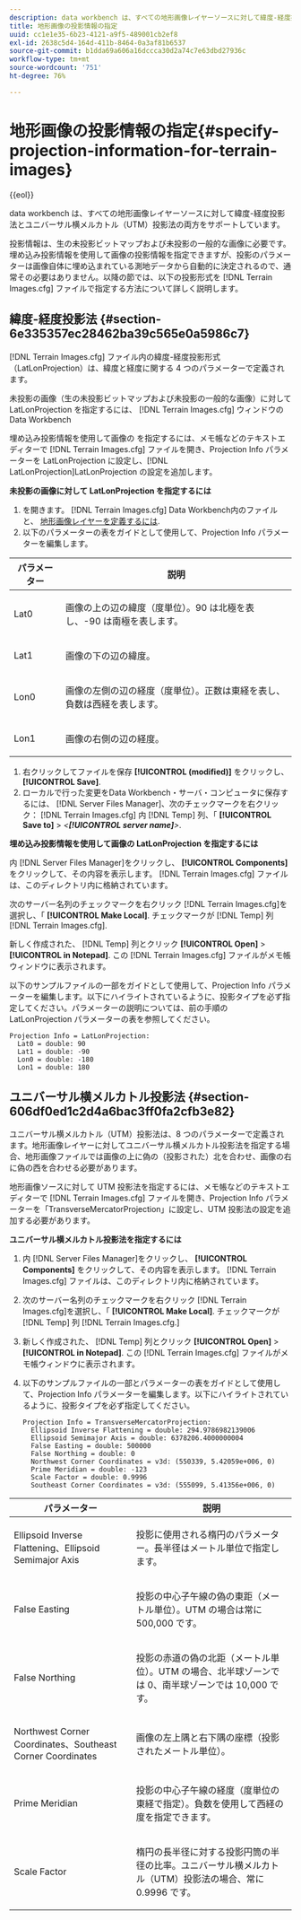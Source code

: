 ```yaml
---
description: data workbench は、すべての地形画像レイヤーソースに対して緯度-経度投影法とユニバーサル横メルカトル（UTM）投影法の両方をサポートしています。
title: 地形画像の投影情報の指定
uuid: cc1e1e35-6b23-4121-a9f5-489001cb2ef8
exl-id: 2638c5d4-164d-411b-8464-0a3af81b6537
source-git-commit: b1dda69a606a16dccca30d2a74c7e63dbd27936c
workflow-type: tm+mt
source-wordcount: '751'
ht-degree: 76%

---
```


# 地形画像の投影情報の指定{#specify-projection-information-for-terrain-images}

{{eol}}

data workbench は、すべての地形画像レイヤーソースに対して緯度-経度投影法とユニバーサル横メルカトル（UTM）投影法の両方をサポートしています。

投影情報は、生の未投影ビットマップおよび未投影の一般的な画像に必要です。埋め込み投影情報を使用して画像の投影情報を指定できますが、投影のパラメーターは画像自体に埋め込まれている測地データから自動的に決定されるので、通常その必要はありません。以降の節では、以下の投影形式を [!DNL Terrain Images.cfg] ファイルで指定する方法について詳しく説明します。

## 緯度-経度投影法 {#section-6e335357ec28462ba39c565e0a5986c7}

[!DNL Terrain Images.cfg] ファイル内の緯度-経度投影形式（LatLonProjection）は、緯度と経度に関する 4 つのパラメーターで定義されます。

未投影の画像（生の未投影ビットマップおよび未投影の一般的な画像）に対して LatLonProjection を指定するには、 [!DNL Terrain Images.cfg] ウィンドウのData Workbench

埋め込み投影情報を使用して画像の を指定するには、メモ帳などのテキストエディターで [!DNL Terrain Images.cfg] ファイルを開き、Projection Info パラメーターを LatLonProjection に設定し、[!DNL LatLonProjection]LatLonProjection の設定を追加します。

**未投影の画像に対して LatLonProjection を指定するには**

1. を開きます。 [!DNL Terrain Images.cfg] Data Workbench内のファイルと、 [地形画像レイヤーを定義するには](../../../../home/c-get-started/c-im-layers/c-ter-img-layers/c-ter-img-layers.md#concept-f4b3a20969354ca38955e3fd5beb0f4f).
1. 以下のパラメーターの表をガイドとして使用して、Projection Info パラメーターを編集します。

<table id="table_32F6EADB2DA34592ABD6FFAC9E00BB27"> 
 <thead> 
  <tr> 
   <th colname="col1" class="entry"> パラメーター </th> 
   <th colname="col2" class="entry"> 説明 </th> 
  </tr>
 </thead>
 <tbody> 
  <tr> 
   <td colname="col1"> <p>Lat0 </p> </td> 
   <td colname="col2"> <p>画像の上の辺の緯度（度単位）。90 は北極を表し、-90 は南極を表します。 </p> </td> 
  </tr> 
  <tr> 
   <td colname="col1"> <p>Lat1 </p> </td> 
   <td colname="col2"> <p>画像の下の辺の緯度。 </p> </td> 
  </tr> 
  <tr> 
   <td colname="col1"> <p>Lon0 </p> </td> 
   <td colname="col2"> <p>画像の左側の辺の経度（度単位）。正数は東経を表し、負数は西経を表します。 </p> </td> 
  </tr> 
  <tr> 
   <td colname="col1"> <p>Lon1 </p> </td> 
   <td colname="col2"> <p>画像の右側の辺の経度。 </p> </td> 
  </tr> 
 </tbody> 
</table>

1. 右クリックしてファイルを保存 **[!UICONTROL (modified)]** をクリックし、 **[!UICONTROL Save]**.
1. ローカルで行った変更をData Workbench・サーバ・コンピュータに保存するには、 [!DNL Server Files Manager]、次のチェックマークを右クリック： [!DNL Terrain Images.cfg] 内 [!DNL Temp] 列、「 **[!UICONTROL Save to]** > *&lt;**[!UICONTROL server name]**>*.

**埋め込み投影情報を使用して画像の LatLonProjection を指定するには**

内 [!DNL Server Files Manager]をクリックし、 **[!UICONTROL Components]** をクリックして、その内容を表示します。 [!DNL Terrain Images.cfg] ファイルは、このディレクトリ内に格納されています。

次のサーバー名列のチェックマークを右クリック [!DNL Terrain Images.cfg]を選択し、「 **[!UICONTROL Make Local]**. チェックマークが [!DNL Temp] 列 [!DNL Terrain Images.cfg].

新しく作成された、 [!DNL Temp] 列とクリック **[!UICONTROL Open]** > **[!UICONTROL in Notepad]**. この [!DNL Terrain Images.cfg] ファイルがメモ帳ウィンドウに表示されます。

以下のサンプルファイルの一部をガイドとして使用して、Projection Info パラメーターを編集します。以下にハイライトされているように、投影タイプを必ず指定してください。パラメーターの説明については、前の手順の LatLonProjection パラメーターの表を参照してください。

```
Projection Info = LatLonProjection:
  Lat0 = double: 90
  Lat1 = double: -90
  Lon0 = double: -180
  Lon1 = double: 180
```

## ユニバーサル横メルカトル投影法 {#section-606df0ed1c2d4a6bac3ff0fa2cfb3e82}

ユニバーサル横メルカトル（UTM）投影法は、8 つのパラメーターで定義されます。地形画像レイヤーに対してユニバーサル横メルカトル投影法を指定する場合、地形画像ファイルでは画像の上に偽の（投影された）北を合わせ、画像の右に偽の西を合わせる必要があります。

地形画像ソースに対して UTM 投影法を指定するには、メモ帳などのテキストエディターで [!DNL Terrain Images.cfg] ファイルを開き、Projection Info パラメーターを「TransverseMercatorProjection」に設定し、UTM 投影法の設定を追加する必要があります。

**ユニバーサル横メルカトル投影法を指定するには**

1. 内 [!DNL Server Files Manager]をクリックし、 **[!UICONTROL Components]** をクリックして、その内容を表示します。 [!DNL Terrain Images.cfg] ファイルは、このディレクトリ内に格納されています。
1. 次のサーバー名列のチェックマークを右クリック [!DNL Terrain Images.cfg]を選択し、「 **[!UICONTROL Make Local]**. チェックマークが [!DNL Temp] 列 [!DNL Terrain Images.cfg.]
1. 新しく作成された、 [!DNL Temp] 列とクリック **[!UICONTROL Open]** > **[!UICONTROL in Notepad]**. この [!DNL Terrain Images.cfg] ファイルがメモ帳ウィンドウに表示されます。
1. 以下のサンプルファイルの一部とパラメーターの表をガイドとして使用して、Projection Info パラメーターを編集します。以下にハイライトされているように、投影タイプを必ず指定してください。

   ```
   Projection Info = TransverseMercatorProjection:
     Ellipsoid Inverse Flattening = double: 294.9786982139006
     Ellipsoid Semimajor Axis = double: 6378206.4000000004
     False Easting = double: 500000
     False Northing = double: 0
     Northwest Corner Coordinates = v3d: (550339, 5.42059e+006, 0)
     Prime Meridian = double: -123
     Scale Factor = double: 0.9996
     Southeast Corner Coordinates = v3d: (555099, 5.41356e+006, 0)
   ```

<table id="table_71AEEAE808B9436B9846987A54D5D1D2"> 
 <thead> 
  <tr> 
   <th colname="col1" class="entry"> パラメーター </th> 
   <th colname="col2" class="entry"> 説明 </th> 
  </tr>
 </thead>
 <tbody> 
  <tr> 
   <td colname="col1"> <p>Ellipsoid Inverse Flattening、Ellipsoid Semimajor Axis </p> </td> 
   <td colname="col2"> <p>投影に使用される楕円のパラメーター。長半径はメートル単位で指定します。 </p> </td> 
  </tr> 
  <tr> 
   <td colname="col1"> <p>False Easting </p> </td> 
   <td colname="col2"> <p>投影の中心子午線の偽の東距（メートル単位）。UTM の場合は常に 500,000 です。 </p> </td> 
  </tr> 
  <tr> 
   <td colname="col1"> <p>False Northing </p> </td> 
   <td colname="col2"> <p>投影の赤道の偽の北距（メートル単位）。UTM の場合、北半球ゾーンでは 0、南半球ゾーンでは 10,000 です。 </p> </td> 
  </tr> 
  <tr> 
   <td colname="col1"> <p>Northwest Corner Coordinates、Southeast Corner Coordinates </p> </td> 
   <td colname="col2"> <p>画像の左上隅と右下隅の座標（投影されたメートル単位）。 </p> </td> 
  </tr> 
  <tr> 
   <td colname="col1"> <p>Prime Meridian </p> </td> 
   <td colname="col2"> <p>投影の中心子午線の経度（度単位の東経で指定）。負数を使用して西経の度を指定できます。 </p> </td> 
  </tr> 
  <tr> 
   <td colname="col1"> <p>Scale Factor </p> </td> 
   <td colname="col2"> <p>楕円の長半径に対する投影円筒の半径の比率。ユニバーサル横メルカトル（UTM）投影法の場合、常に 0.9996 です。 </p> </td> 
  </tr> 
 </tbody> 
</table>
